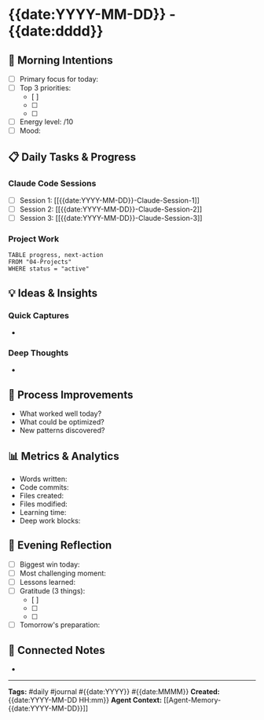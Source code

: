 # {{date:YYYY-MM-DD}} - {{date:dddd}}

## 🌅 Morning Intentions
- [ ] Primary focus for today:
- [ ] Top 3 priorities:
  - [ ] 
  - [ ] 
  - [ ] 
- [ ] Energy level: /10
- [ ] Mood: 

## 📋 Daily Tasks & Progress
### Claude Code Sessions
- [ ] Session 1: [[{{date:YYYY-MM-DD}}-Claude-Session-1]]
- [ ] Session 2: [[{{date:YYYY-MM-DD}}-Claude-Session-2]]
- [ ] Session 3: [[{{date:YYYY-MM-DD}}-Claude-Session-3]]

### Project Work
```dataview
TABLE progress, next-action
FROM "04-Projects"
WHERE status = "active"
```

## 💡 Ideas & Insights
### Quick Captures
- 

### Deep Thoughts
- 

## 🔄 Process Improvements
- What worked well today?
- What could be optimized?
- New patterns discovered?

## 📊 Metrics & Analytics
- Words written: 
- Code commits: 
- Files created: 
- Files modified: 
- Learning time: 
- Deep work blocks: 

## 🌙 Evening Reflection
- [ ] Biggest win today:
- [ ] Most challenging moment:
- [ ] Lessons learned:
- [ ] Gratitude (3 things):
  - [ ] 
  - [ ] 
  - [ ] 
- [ ] Tomorrow's preparation:

## 🔗 Connected Notes
- 

---
**Tags:** #daily #journal #{{date:YYYY}} #{{date:MMMM}}
**Created:** {{date:YYYY-MM-DD HH:mm}}
**Agent Context:** [[Agent-Memory-{{date:YYYY-MM-DD}}]]